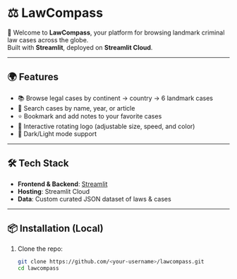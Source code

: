 # ⚖️ LawCompass

🚀 Welcome to **LawCompass**, your platform for browsing landmark criminal law cases across the globe.  
Built with **Streamlit**, deployed on **Streamlit Cloud**.

---

## 🌍 Features
- 📚 Browse legal cases by continent → country → 6 landmark cases
- 🔎 Search cases by name, year, or article
- ⭐ Bookmark and add notes to your favorite cases
- 🎨 Interactive rotating logo (adjustable size, speed, and color)
- 🌙 Dark/Light mode support

---

## 🛠️ Tech Stack
- **Frontend & Backend**: [Streamlit](https://streamlit.io/)
- **Hosting**: Streamlit Cloud
- **Data**: Custom curated JSON dataset of laws & cases

---

## 📦 Installation (Local)
1. Clone the repo:
   ```bash
   git clone https://github.com/<your-username>/lawcompass.git
   cd lawcompass
